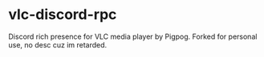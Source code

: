 # vlc-discord-rpc

Discord rich presence for VLC media player by Pigpog.
Forked for personal use, no desc cuz im retarded.


